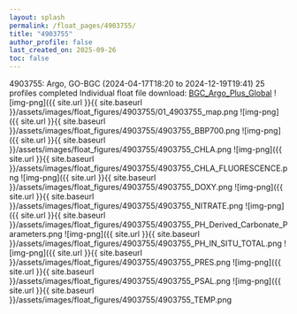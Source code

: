```yaml
---
layout: splash
permalink: /float_pages/4903755/
title: "4903755"
author_profile: false
last_created_on: 2025-09-26
toc: false
---
```

 
4903755: Argo, GO-BGC (2024-04-17T18:20 to 2024-12-19T19:41)
25 profiles completed
Individual float file download: [BGC_Argo_Plus_Global](https://ftp.soest.hawaii.edu/bgc_argo_plus/Individual_Floats/outliers_removed/4903755_Sprof_processed.nc)
![img-png]({{ site.url }}{{ site.baseurl }}/assets/images/float_figures/4903755/01_4903755_map.png
![img-png]({{ site.url }}{{ site.baseurl }}/assets/images/float_figures/4903755/4903755_BBP700.png
![img-png]({{ site.url }}{{ site.baseurl }}/assets/images/float_figures/4903755/4903755_CHLA.png
![img-png]({{ site.url }}{{ site.baseurl }}/assets/images/float_figures/4903755/4903755_CHLA_FLUORESCENCE.png
![img-png]({{ site.url }}{{ site.baseurl }}/assets/images/float_figures/4903755/4903755_DOXY.png
![img-png]({{ site.url }}{{ site.baseurl }}/assets/images/float_figures/4903755/4903755_NITRATE.png
![img-png]({{ site.url }}{{ site.baseurl }}/assets/images/float_figures/4903755/4903755_PH_Derived_Carbonate_Parameters.png
![img-png]({{ site.url }}{{ site.baseurl }}/assets/images/float_figures/4903755/4903755_PH_IN_SITU_TOTAL.png
![img-png]({{ site.url }}{{ site.baseurl }}/assets/images/float_figures/4903755/4903755_PRES.png
![img-png]({{ site.url }}{{ site.baseurl }}/assets/images/float_figures/4903755/4903755_PSAL.png
![img-png]({{ site.url }}{{ site.baseurl }}/assets/images/float_figures/4903755/4903755_TEMP.png
